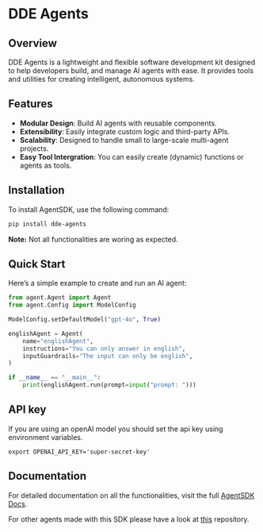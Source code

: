 # DDE Agents

## Overview
DDE Agents is a lightweight and flexible software development kit designed to help developers build, and manage AI agents with ease. It provides tools and utilities for creating intelligent, autonomous systems.

## Features
- **Modular Design**: Build AI agents with reusable components.
- **Extensibility**: Easily integrate custom logic and third-party APIs.
- **Scalability**: Designed to handle small to large-scale multi-agent projects.
- **Easy Tool Intergration**: You can easily create (dynamic) functions or agents as tools.

## Installation
To install AgentSDK, use the following command:
```bash
pip install dde-agents
```

**Note:** Not all functionalities are woring as expected. 

## Quick Start
Here’s a simple example to create and run an AI agent:

```python
from agent.Agent import Agent
from agent.Config import ModelConfig

ModelConfig.setDefaultModel("gpt-4o", True)

englishAgent = Agent(
    name="englishAgent",
    instructions="You can only answer in english",
    inputGuardrails="The input can only be english",
)

if __name__ == "__main__":
    print(englishAgent.run(prompt=input("prompt: ")))
```

## API key

If you are using an openAI model you should set the api key using environment variables.

``` shell
export OPENAI_API_KEY='super-secret-key'
```

## Documentation
For detailed documentation on all the functionalities, visit the full [AgentSDK Docs](./documentation/documentation.md).

For other agents made with this SDK please have a look at [this]() repository.
